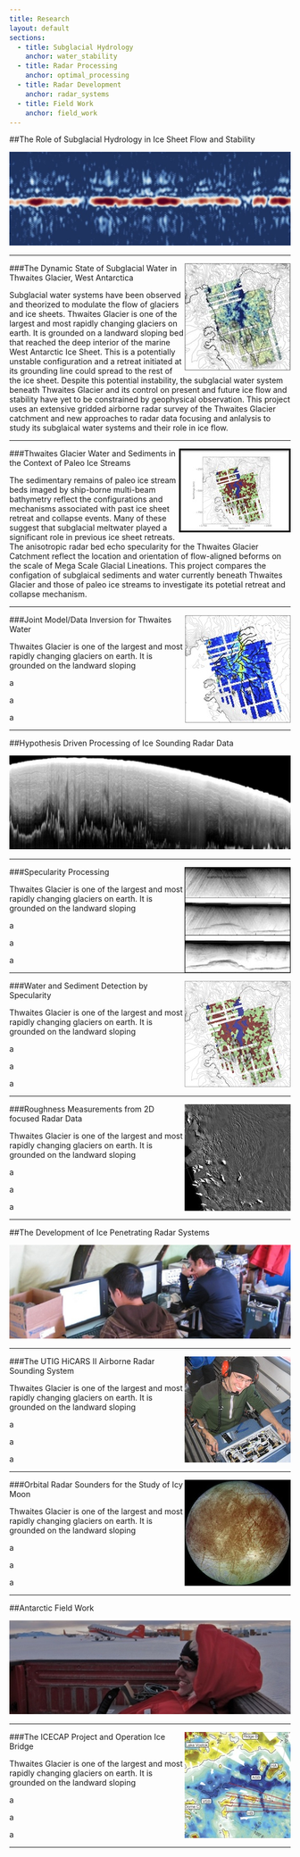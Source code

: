 ```yaml
---
title: Research
layout: default
sections: 
  - title: Subglacial Hydrology
    anchor: water_stability
  - title: Radar Processing
    anchor: optimal_processing
  - title: Radar Development
    anchor: radar_systems
  - title: Field Work
    anchor: field_work
---
```


<a name="water_stability"></a>

##The Role of Subglacial Hydrology in Ice Sheet Flow and Stability

![Alt text](/images/water.jpg)

---

<div style="float: right;margin:0px 0px 0px 0px;"><img src="/images/water_spec.jpg" /> </div>

###The Dynamic State of Subglacial Water in Thwaites Glacier, West Antarctica

Subglacial water systems have been observed and theorized to modulate the flow of glaciers and ice sheets. Thwaites Glacier is one of the largest and most rapidly changing glaciers on earth. It is grounded on a landward sloping bed that reached the deep interior of the marine West Antarctic Ice Sheet. This is a potentially unstable configuration and a retreat initiated at its grounding line could spread to the rest of the ice sheet. Despite this potential instability, the subglacial water system beneath Thwaites Glacier and its control on present and future ice flow and stability have yet to be constrained by geophysical observation. This project uses an extensive gridded airborne radar survey of the Thwaites Glacier catchment and new approaches to radar data focusing and anlalysis to study its subglaical water systems and their role in ice flow. 

---

<div style="float: right;margin:0px 0px 0px 0px;"><img src="/images/seds.jpg" /> </div>

###Thwaites Glacier Water and Sediments in the Context of Paleo Ice Streams

The sedimentary remains of paleo ice stream beds imaged by ship-borne multi-beam bathymetry reflect the configurations and mechanisms associated with past ice sheet retreat and collapse events.  Many of these suggest that subglacial meltwater played a significant role in previous ice sheet retreats.  The anisotropic radar bed echo specularity for the Thwaites Glacier Catchment reflect the location and orientation of flow-aligned beforms on the scale of Mega Scale Glacial Lineations. This project compares the configation of subglaical sediments and water currently beneath Thwaites Glacier and those of paleo ice streams to investigate its potetial retreat and collapse mechanism. 

---

<div style="float: right;margin:0px 0px 0px 0px;"><img src="/images/pathways.jpg" /> </div>

###Joint Model/Data Inversion for Thwaites Water

Thwaites Glacier is one of the largest and most rapidly changing glaciers on earth.  It is grounded on the landward sloping 

a

a

a

---
<a name="optimal_processing"></a>

##Hypothesis Driven Processing of Ice Sounding Radar Data

![Alt text](/images/radar.jpg)

---

<div style="float: right;margin:0px 0px 0px 0px;"><img src="/images/focusing.jpg" /> </div>

###Specularity Processing

Thwaites Glacier is one of the largest and most rapidly changing glaciers on earth.  It is grounded on the landward sloping 

a

a

a


---

<div style="float: right;margin:0px 0px 0px 0px;"><img src="/images/spec_geometry.jpg" /> </div>

###Water and Sediment Detection by Specularity

Thwaites Glacier is one of the largest and most rapidly changing glaciers on earth.  It is grounded on the landward sloping 

a

a

a


---

<div style="float: right;margin:0px 0px 0px 0px;"><img src="/images/losses.jpg" /> </div>

###Roughness Measurements from 2D focused Radar Data

Thwaites Glacier is one of the largest and most rapidly changing glaciers on earth.  It is grounded on the landward sloping 

a

a

a


---
<a name="radar_systems"></a>

##The Development of Ice Penetrating Radar Systems 

![Alt text](/images/radar_development.jpg)

---

<div style="float: right;margin:0px 0px 0px 0px;"><img src="/images/Hicars_II.jpg" /> </div>

###The UTIG HiCARS II Airborne Radar Sounding System

Thwaites Glacier is one of the largest and most rapidly changing glaciers on earth.  It is grounded on the landward sloping 

a

a

a


---

<div style="float: right;margin:0px 0px 0px 0px;"><img src="/images/europa.jpg" /> </div>

###Orbital Radar Sounders for the Study of Icy Moon

Thwaites Glacier is one of the largest and most rapidly changing glaciers on earth.  It is grounded on the landward sloping 

a

a

a

---
<a name="field_work"></a>

##Antarctic Field Work 

![Alt text](/images/field.jpg)

---

<div style="float: right;margin:0px 0px 0px 0px;"><img src="/images/ICP.jpg" /> </div>

###The ICECAP Project and Operation Ice Bridge

Thwaites Glacier is one of the largest and most rapidly changing glaciers on earth.  It is grounded on the landward sloping 

a

a

a


---